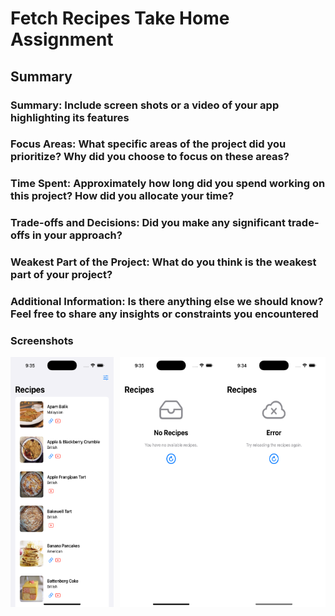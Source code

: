 # Fetch Recipes Take Home Assignment

## Summary



### Summary: Include screen shots or a video of your app highlighting its features

### Focus Areas: What specific areas of the project did you prioritize? Why did you choose to focus on these areas?

### Time Spent: Approximately how long did you spend working on this project? How did you allocate your time?

### Trade-offs and Decisions: Did you make any significant trade-offs in your approach?

### Weakest Part of the Project: What do you think is the weakest part of your project?

### Additional Information: Is there anything else we should know? Feel free to share any insights or constraints you encountered

### Screenshots
<div style="display: flex;">
  <div style="margin-right: 10px;">
    <img src="/Recipes.png" alt="Recipes Loaded" height="400">
  </div>
  <div>
    <img src="/No-Recipes.png" alt="Recipes not available" height="400">
  </div>
  <div>
    <img src="/Malformed-Recipes.png" alt="Recipe Issue" height="400">
  </div>
</div>
